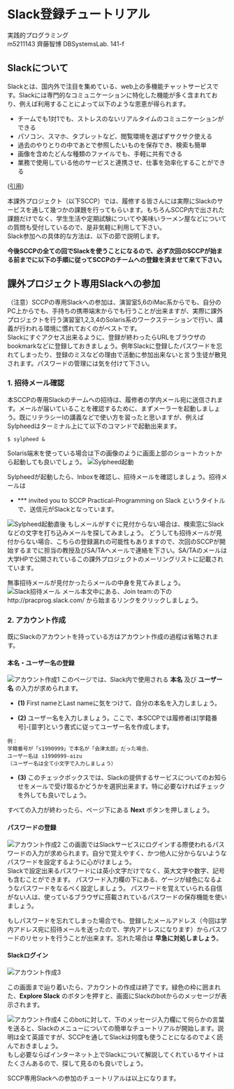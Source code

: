 # Slack登録チュートリアル  
実践的プログラミング  
m5211143 齊藤智博 DBSystemsLab. 141-f

## Slackについて
Slackとは、国内外で注目を集めている、web上の多機能チャットサービスです。Slackには専門的なコミュニケーションに特化した機能が多く含まれており、例えば利用することによって以下のような恩恵が得られます。

- チームでも1対1でも、ストレスのないリアルタイムのコミュニケーションができる
- パソコン、スマホ、タブレットなど、閲覧環境を選ばずサクサク使える
- 過去のやりとりの中であとで参照したいものを保存でき、検索も簡単
- 画像を含めたどんな種類のファイルでも、手軽に共有できる
- 業務で使用している他のサービスと連携させ、仕事を効率化することができる

([引用](https://seleck.cc/note/seleck_howto/article/8))

本課外プロジェクト（以下SCCP）では、履修する皆さんには実際にSlackのサービスを通して幾つかの課題を行ってもらいます。もちろんSCCP内で出された課題だけでなく、学生生活や定期試験についてや美味いラーメン屋などについての質問も受付しているので、是非気軽に利用して下さい。  
Slack参加への具体的な方法は、以下の節で説明します。

**今後SCCPの全ての回でSlackを使うことになるので、必ず次回のSCCPが始まる前までに以下の手順に従ってSCCPのチームへの登録を済ませて来て下さい。**

## 課外プロジェクト専用Slackへの参加
（注意）SCCPの専用Slackへの参加は、演習室5,6のiMac系からでも、自分のPC上からでも、手持ちの携帯端末からでも行うことが出来ますが、実際に課外プロジェクトを行う演習室1,2,3,4のSolaris系のワークステーションで行い、講義が行われる環境に慣れておくのがベストです。  
Slackにすぐアクセス出来るように、登録が終わったらURLをブラウザのbookmarkなどに登録しておきましょう。例年Slackに登録したパスワードを忘れてしまったり、登録のミスなどの理由で活動に参加出来ないと言う生徒が散見されます。パスワードの管理には気を付けて下さい。

### 1. 招待メール確認
本SCCPの専用Slackのチームへの招待は、履修者の学内メール宛に送信されます。メールが届いていることを確認するために、まずメーラーを起動しましょう。既にリテラシーIの講義などで使い方を習ったと思いますが、例えばSylpheedはターミナル上にて以下のコマンドで起動出来ます。

```
$ sylpheed &
```

Solaris端末を使っている場合は下の画像のように画面上部のショートカットから起動しても良いでしょう。
![Sylpheed起動](./img/00.png)

Sylpheedが起動したら、Inboxを確認し、招待メールを確認しましょう。招待メールは

* \*\*\* invited you to SCCP Practical-Programming on Slack
というタイトルで、送信元がSlackとなっています。

![Sylpheed起動直後](./img/01re.png)
もしメールがすぐに見付からない場合は、検索窓にSlackなどの文字を打ち込みメールを探してみましょう。
どうしても招待メールが見付からない場合、こちらの登録漏れの可能性もありますので、次回のSCCPが開始するまでに担当の教授及びSA/TAへメールで連絡を下さい。SA/TAのメールは大学HPで公開されているこの課外プロジェクトのメーリングリストに記載されています。

無事招待メールが見付かったらメールの中身を見てみましょう。
![Slack招待メール](./img/03.png)
メール本文中にある、Join team:の下のhttp://pracprog.slack.com/ から始まるリンクをクリックしましょう。

### 2. アカウント作成
既にSlackのアカウントを持っている方はアカウント作成の過程は省略されます。
#### 本名・ユーザー名の登録
![アカウント作成1](./img/04.png)
このページでは、Slack内で使用される **本名** 及び **ユーザー名** の入力が求められます。  
 - **(1)** First nameとLast nameに気をつけて、自分の本名を入力しましょう。

 - **(2)** ユーザー名を入力しましょう。ここで、本SCCPでは履修者は[学籍番号]-[苗字]という書式に従ってユーザー名を作成します。  

```
例：
学籍番号が「s1990999」で本名が「会津太郎」だった場合、
ユーザー名は s1990999-aizu
（ユーザー名は全て小文字で入力しましょう）
```

 - **(3)** このチェックボックスでは、Slackの提供するサービスについてのお知らせをメールで受け取るかどうかを選択出来ます。特に必要なければチェックを外しても良いでしょう。  

すべての入力が終わったら、ページ下にある **Next** ボタンを押しましょう。  

#### パスワードの登録
![アカウント作成2](./img/06.png)
この画面ではSlackサービスにログインする際使われるパスワードの入力が求められます。自分で覚えやすく、かつ他人に分からないようなパスワードを設定するように心がけましょう。  
Slackで設定出来るパスワードには英小文字だけでなく、英大文字や数字、記号も含むことができます。
パスワード入力欄の下にある、ゲージが緑色になるようなパスワードをなるべく設定しましょう。
パスワードを覚えていられる自信がない人は、使っているブラウザに搭載されているパスワードの保存機能を使いましょう。

もしパスワードを忘れてしまった場合でも、登録したメールアドレス（今回は学内アドレス宛に招待メールを送ったので、学内アドレスになります）からパスワードのリセットを行うことが出来ます。忘れた場合は **早急に対処しましょう**。

#### Slackログイン
![アカウント作成3](./img/07.png)

この画面まで辿り着いたら、アカウントの作成は終了です。緑色の枠に囲まれた、**Explore Slack** のボタンを押すと、画面にSlackのbotからのメッセージが表示されます。

![アカウント作成4](./img/08.png)
このbotに対して、下のメッセージ入力欄にて何らかの言葉を送ると、Slackのメニューについての簡単なチュートリアルが開始します。説明は全て英語ですが、SCCPを通してSlackは何度も使うことになるのでよく読んでおきましょう。  
もし必要ならばインターネット上でSlackについて解説してくれているサイトはたくさんあるので、探して見るのも良いでしょう。

SCCP専用Slackへの参加のチュートリアルは以上になります。
